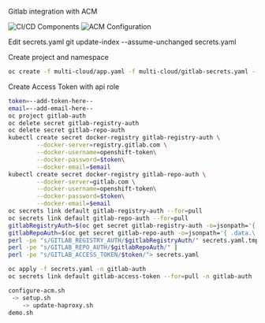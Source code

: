Gitlab integration with ACM

![CI/CD Components](multi-cloud.png)
![ACM Configuration](acm-config.png)


Edit secrets.yaml
git update-index --assume-unchanged secrets.yaml

Create project and namespace
```sh
oc create -f multi-cloud/app.yaml -f multi-cloud/gitlab-secrets.yaml --save-config
```

Create Access Token with api role
```sh
token=--add-token-here--
email=--add-email-here--
oc project gitlab-auth
oc delete secret gitlab-registry-auth
oc delete secret gitlab-repo-auth
kubectl create secret docker-registry gitlab-registry-auth \
        --docker-server=registry.gitlab.com \
        --docker-username=openshift-token\
        --docker-password=$token\
        --docker-email=$email
kubectl create secret docker-registry gitlab-repo-auth \
        --docker-server=gitlab.com \
        --docker-username=openshift-token\
        --docker-password=$token\
        --docker-email=$email
oc secrets link default gitlab-registry-auth --for=pull
oc secrets link default gitlab-repo-auth --for=pull
gitlabRegistryAuth=$(oc get secret gitlab-registry-auth -o=jsonpath='{ .data.\.dockerconfigjson }')
gitlabRepoAuth=$(oc get secret gitlab-repo-auth -o=jsonpath='{ .data.\.dockerconfigjson }')
perl -pe "s/GITLAB_REGISTRY_AUTH/$gitlabRegistryAuth/" secrets.yaml.tmpl | \
perl -pe "s/GITLAB_REPO_AUTH/$gitlabRepoAuth/" |
perl -pe "s/GITLAB_ACCESS_TOKEN/$token/"> secrets.yaml
```

```sh
oc apply -f secrets.yaml -n gitlab-auth
oc secrets link default gitlab-access-token --for=pull -n gitlab-auth
```

```sh
configure-acm.sh 
 -> setup.sh
    -> update-haproxy.sh
demo.sh
```

